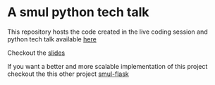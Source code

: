 # A smul python tech talk

This repository hosts the code created in the live coding session and python tech talk available [here](https://youtu.be/ybHSDs2NtO8)

Checkout the [slides](presentation/README.md)

If you want a better and more scalable implementation of this project checkout the this other project [smul-flask](https://github.com/unstablectrl/smul-flask)
